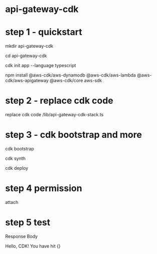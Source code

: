 # api-gateway-cdk




# step 1 - quickstart

mkdir api-gateway-cdk

cd api-gateway-cdk

cdk init app --language typescript

npm install @aws-cdk/aws-dynamodb @aws-cdk/aws-lambda @aws-cdk/aws-apigateway @aws-cdk/core aws-sdk

# step 2 - replace cdk code

replace cdk  code /lib/api-gateway-cdk-stack.ts




# step 3 - cdk bootstrap and more

cdk bootstrap

cdk synth

cdk deploy

# step 4 permission
attach 


# step 5 test

Response Body

Hello, CDK! You have hit {}

